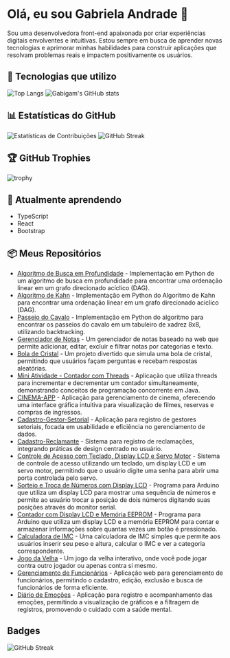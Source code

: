 # Olá, eu sou Gabriela Andrade 👋

Sou uma desenvolvedora front-end apaixonada por criar experiências digitais envolventes e intuitivas. Estou sempre em busca de aprender novas tecnologias e aprimorar minhas habilidades para construir aplicações que resolvam problemas reais e impactem positivamente os usuários.

## 🔧 Tecnologias que utilizo

![Top Langs](https://github-readme-stats.vercel.app/api/top-langs/?username=gabigam&layout=compact&theme=radical)
![Gabigam's GitHub stats](https://github-readme-stats.vercel.app/api?username=gabigam&show_icons=true&theme=radical)

## 📊 Estatísticas do GitHub

![Estatísticas de Contribuições](https://github-readme-stats.vercel.app/api?username=gabigam&show_icons=true&theme=radical)
![GitHub Streak](https://github-readme-streak-stats.herokuapp.com/?user=gabigam&theme=radical)

## 🏆 GitHub Trophies
![trophy](https://github-profile-trophy.vercel.app/?username=gabigam&theme=radical&no-frame=true&no-bg=true&margin-w=15)

## 🌱 Atualmente aprendendo

- TypeScript
- React
- Bootstrap

## 📦 Meus Repositórios

- [Algoritmo de Busca em Profundidade](https://github.com/gabigam/Algoritmo-de-Busca-em-Profundidade) - Implementação em Python de um algoritmo de busca em profundidade para encontrar uma ordenação linear em um grafo direcionado acíclico (DAG).
- [Algoritmo de Kahn](https://github.com/gabigam/Algoritmo-de-Kahn) - Implementação em Python do Algoritmo de Kahn para encontrar uma ordenação linear em um grafo direcionado acíclico (DAG).
- [Passeio do Cavalo](https://github.com/gabigam/passeio-do-cavalo) - Implementação em Python do algoritmo para encontrar os passeios do cavalo em um tabuleiro de xadrez 8x8, utilizando backtracking.
- [Gerenciador de Notas](https://github.com/gabigam/gerenciador-de-notas) - Um gerenciador de notas baseado na web que permite adicionar, editar, excluir e filtrar notas por categorias e texto.
- [Bola de Cristal](https://github.com/gabigam/PROJETO-BOLA-DE-CRISTAL) - Um projeto divertido que simula uma bola de cristal, permitindo que usuários façam perguntas e recebam respostas aleatórias.
- [Mini Atividade - Contador com Threads](https://github.com/gabigam/Mini-Atividade---Threads-) - Aplicação que utiliza threads para incrementar e decrementar um contador simultaneamente, demonstrando conceitos de programação concorrente em Java.
- [CINEMA-APP](https://github.com/gabigam/CINEMA-APP) - Aplicação para gerenciamento de cinema, oferecendo uma interface gráfica intuitiva para visualização de filmes, reservas e compras de ingressos.
- [Cadastro-Gestor-Setorial](https://github.com/gabigam/cadastro-gestor-setorial) - Aplicação para registro de gestores setoriais, focada em usabilidade e eficiência no gerenciamento de dados.
- [Cadastro-Reclamante](https://github.com/gabigam/cadastro-reclamante) - Sistema para registro de reclamações, integrando práticas de design centrado no usuário.
- [Controle de Acesso com Teclado, Display LCD e Servo Motor](https://github.com/gabigam/Controle-de-Acesso-com-Teclado-Display-LCD-e-Servo-Motor) - Sistema de controle de acesso utilizando um teclado, um display LCD e um servo motor, permitindo que o usuário digite uma senha para abrir uma porta controlada pelo servo.
- [Sorteio e Troca de Números com Display LCD](https://github.com/gabigam/Sorteio-e-Troca-de-Numeros-com-Display-LCD) - Programa para Arduino que utiliza um display LCD para mostrar uma sequência de números e permite ao usuário trocar a posição de dois números digitando suas posições através do monitor serial.
- [Contador com Display LCD e Memória EEPROM](https://github.com/gabigam/Contador-com-Display-LCD-e-Memoria-EEPROM) - Programa para Arduino que utiliza um display LCD e a memória EEPROM para contar e armazenar informações sobre quantas vezes um botão é pressionado.
- [Calculadora de IMC](https://github.com/gabigam/calculadora-imc) - Uma calculadora de IMC simples que permite aos usuários inserir seu peso e altura, calcular o IMC e ver a categoria correspondente.
- [Jogo da Velha](https://github.com/gabigam/jogo-da-velha) - Um jogo da velha interativo, onde você pode jogar contra outro jogador ou apenas contra si mesmo.
- [Gerenciamento de Funcionários](https://github.com/gabigam/gerenciamento-funcionarios) - Aplicação web para gerenciamento de funcionários, permitindo o cadastro, edição, exclusão e busca de funcionários de forma eficiente.
- [Diário de Emoções](https://github.com/gabigam/DIARIO-DE-EMOCOES) - Aplicação para registro e acompanhamento das emoções, permitindo a visualização de gráficos e a filtragem de registros, promovendo o cuidado com a saúde mental.

## Badges

![GitHub Streak](https://github-readme-streak-stats.herokuapp.com/?user=gabigam)
